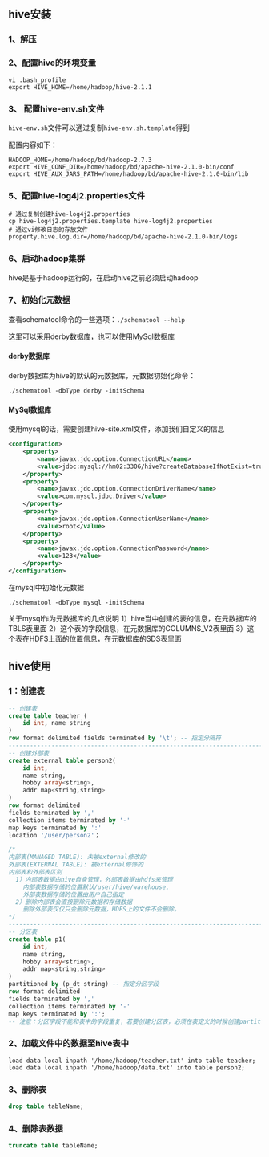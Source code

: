 ## hive安装

### 1、解压

### 2、配置hive的环境变量

```shell
vi .bash_profile
export HIVE_HOME=/home/hadoop/hive-2.1.1
```

### 3、 配置hive-env.sh文件

`hive-env.sh`文件可以通过复制`hive-env.sh.template`得到

配置内容如下：

```shell
HADOOP_HOME=/home/hadoop/bd/hadoop-2.7.3
export HIVE_CONF_DIR=/home/hadoop/bd/apache-hive-2.1.0-bin/conf
export HIVE_AUX_JARS_PATH=/home/hadoop/bd/apache-hive-2.1.0-bin/lib
```

### 5、配置hive-log4j2.properties文件

```shell
# 通过复制创建hive-log4j2.properties
cp hive-log4j2.properties.template hive-log4j2.properties
# 通过vi修改日志的存放文件
property.hive.log.dir=/home/hadoop/bd/apache-hive-2.1.0-bin/logs
```

### 6、启动hadoop集群

hive是基于hadoop运行的，在启动hive之前必须启动hadoop

### 7、初始化元数据

查看schematool命令的一些选项：`./schematool --help`

这里可以采用derby数据库，也可以使用MySql数据库

#### derby数据库

derby数据库为hive的默认的元数据库，元数据初始化命令：

`./schematool -dbType derby -initSchema`

#### MySql数据库

使用mysql的话，需要创建hive-site.xml文件，添加我们自定义的信息

```xml
<configuration>
    <property>
        <name>javax.jdo.option.ConnectionURL</name>
        <value>jdbc:mysql://hm02:3306/hive?createDatabaseIfNotExist=true</value>
    </property>
    <property>
        <name>javax.jdo.option.ConnectionDriverName</name>
        <value>com.mysql.jdbc.Driver</value>
    </property>
    <property>
        <name>javax.jdo.option.ConnectionUserName</name>
        <value>root</value>
    </property>
    <property>
        <name>javax.jdo.option.ConnectionPassword</name>
        <value>123</value>
    </property>
</configuration>
```

在mysql中初始化元数据

`./schematool -dbType mysql -initSchema`

关于mysql作为元数据库的几点说明
	1）hive当中创建的表的信息，在元数据库的TBLS表里面
	2）这个表的字段信息，在元数据库的COLUMNS_V2表里面
	3）这个表在HDFS上面的位置信息，在元数据库的SDS表里面

## hive使用

### 1：创建表

```sql
-- 创建表
create table teacher (
    id int, name string
) 
row format delimited fields terminated by '\t'; -- 指定分隔符
-------------------------------------------------------------------------------------------------
-- 创建外部表
create external table person2(
    id int,
    name string,
    hobby array<string>,
    addr map<string,string>
)
row format delimited 
fields terminated by ',' 
collection items terminated by '-' 
map keys terminated by ':' 
location '/user/person2'；

/*
内部表(MANAGED TABLE): 未被external修改的
外部表(EXTERNAL TABLE): 被external修饰的
内部表和外部表区别
  1）内部表数据由hive自身管理，外部表数据由hdfs来管理
    内部表数据存储的位置默认/user/hive/warehouse,
    外部表数据存储的位置由用户自己指定
  2）删除内部表会直接删除元数据和存储数据
    删除外部表仅仅只会删除元数据，HDFS上的文件不会删除。
*/
-------------------------------------------------------------------------------------------------
-- 分区表
create table p1(
	id int,
	name string,
	hobby array<string>,
	addr map<string,string>
)
partitioned by (p_dt string) -- 指定分区字段
row format delimited 
fields terminated by ',' 
collection items terminated by '-' 
map keys terminated by ':';
-- 注意：分区字段不能和表中的字段重复，若要创建分区表，必须在表定义的时候创建partition
```

### 2、加载文件中的数据至hive表中

```
load data local inpath '/home/hadoop/teacher.txt' into table teacher;
load data local inpath '/home/hadoop/data.txt' into table person2;
```

### 3、删除表

```sql
drop table tableName;
```

### 4、删除表数据

```sql
truncate table tableName;
```

